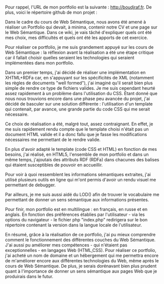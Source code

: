 Pour rappel, l'URL de mon portfolio est la suivante : http://boudjraf.fr.
De plus, voici le répertoire github de mon projet :



Dans le cadre du cours de Web Sémantique, nous avons été amené à réaliser un Portfolio qui devait, à minima, contenir notre CV et une page sur le Web Sémantique.
Dans ce wiki, je vais tâché d'expliquer quels ont été mes choix, mes difficultés et quels ont été les apports de cet exercice.

Pour réaliser ce portfolio, je me suis grandement appuyé sur les cours de Web Sémantique : la réflexion avant la réalisation a été une étape critique car il fallait choisir quelles seraient les technologies qui seraient implémentées dans mon portfolio.

Dans un premier temps, j'ai décidé de réaliser une implémentation en XHTML+RDFa car, en s'appuyant sur les spécificités de XML (notamment les règles de documents "well formed"), j'ai imaginé qu'il serait bien plus simple de rendre ce type de fichiers valides. Je me suis cependant heurté assez rapidement à un problème dans l'utilisation du CSS. Étant donné que nous nous trouvions encore dans une phase peu avancée du projet, j'ai décidé de basculer sur une solution différente : l'utilisation d'un template qui contenait, par avance, une grande partie du code CSS qui me serait nécessaire.

Ce choix de réalisation a été, malgré tout, assez contraignant. En effet, je me suis rapidement rendu compte que le template choisi n'était pas un document HTML valide et il a donc fallu que je fasse les modifications nécessaires me permettant de le rendre valide.

En plus d'avoir adapté le template (code CSS et HTML) en fonction de mes besoins, j'ai réalisé, en HTML5, l'ensemble de mon portfolio et dans un même temps, j'ajoutais des attributs RDF (RDFa) dans chacunes des balises qui étaient susceptibles de pouvoir en accueillir.

Pour voir à quoi ressemblent les informations sémantiques extraites, j'ai utilisé plusieurs outils en ligne qui m'ont permis d'avoir un rendu visuel me permettant de debugger.

Par ailleurs, je me suis aussi aidé du LOD() afin de trouver le vocabulaire me permettant de donner un sens sémantique aux informations présentes.

Pour finir, mon portfolio est en multilingue : en français, en russe et en anglais. En fonction des préférences établies par l'utilisateur - via les options du navigateur - le fichier php "index.php" redirigera sur le bon répertoire contenant la version dans la langue locale de l'utilisateur.

En résumé, grâce à la réalisation de ce portfolio, j'ai pu mieux comprendre comment le fonctionnement des différentes couches du Web Sémantique.
J'ai aussi pu améliorer mes compétences - qui n'étaient pas exceptionnelles - en langages Web (HTML,CSS).
Pour réaliser ce portfolio, j'ai acheté un nom de domaine et un hébergement qui me permettra encore de m'améliorer encore aux différentes technologies du Web, même après le cours de Web Sémantique.
De plus, je serais dorénavant bien plus prudent quant à l'importance de donner un sens sémantique aux pages Web que je produirais dans le futur.
